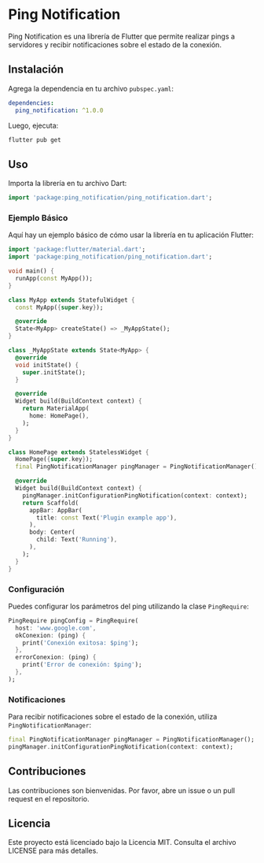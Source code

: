 
# Ping Notification

Ping Notification es una librería de Flutter que permite realizar pings a servidores y recibir notificaciones sobre el estado de la conexión.

## Instalación

Agrega la dependencia en tu archivo `pubspec.yaml`:

```yaml
dependencies:
  ping_notification: ^1.0.0
```

Luego, ejecuta:

```sh
flutter pub get
```

## Uso

Importa la librería en tu archivo Dart:

```dart
import 'package:ping_notification/ping_notification.dart';
```

### Ejemplo Básico

Aquí hay un ejemplo básico de cómo usar la librería en tu aplicación Flutter:

```dart
import 'package:flutter/material.dart';
import 'package:ping_notification/ping_notification.dart';

void main() {
  runApp(const MyApp());
}

class MyApp extends StatefulWidget {
  const MyApp({super.key});

  @override
  State<MyApp> createState() => _MyAppState();
}

class _MyAppState extends State<MyApp> {
  @override
  void initState() {
    super.initState();
  }

  @override
  Widget build(BuildContext context) {
    return MaterialApp(
      home: HomePage(),
    );
  }
}

class HomePage extends StatelessWidget {
  HomePage({super.key});
  final PingNotificationManager pingManager = PingNotificationManager();

  @override
  Widget build(BuildContext context) {
    pingManager.initConfigurationPingNotification(context: context);
    return Scaffold(
      appBar: AppBar(
        title: const Text('Plugin example app'),
      ),
      body: Center(
        child: Text('Running'),
      ),
    );
  }
}
```

### Configuración

Puedes configurar los parámetros del ping utilizando la clase `PingRequire`:

```dart
PingRequire pingConfig = PingRequire(
  host: 'www.google.com',
  okConexion: (ping) {
    print('Conexión exitosa: $ping');
  },
  errorConexion: (ping) {
    print('Error de conexión: $ping');
  },
);
```

### Notificaciones

Para recibir notificaciones sobre el estado de la conexión, utiliza `PingNotificationManager`:

```dart
final PingNotificationManager pingManager = PingNotificationManager();
pingManager.initConfigurationPingNotification(context: context);
```

## Contribuciones

Las contribuciones son bienvenidas. Por favor, abre un issue o un pull request en el repositorio.

## Licencia

Este proyecto está licenciado bajo la Licencia MIT. Consulta el archivo LICENSE para más detalles.
```
